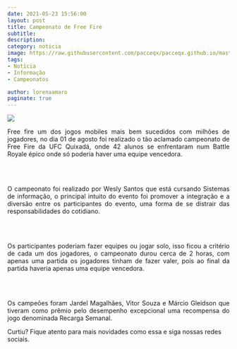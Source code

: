 ```yaml
---
date: 2021-05-23 15:56:00
layout: post
title: Campeonato de Free Fire
subtitle: 
description: 
category: noticia
image: https://raw.githubusercontent.com/pacceqx/pacceqx.github.io/master/assets/pic/2020-02-29/capa.png
tags:
- Notícia
- Informação
- Campeonatos

author: lorenaamaro
paginate: true
---
```


![](https://blog.dankicode.com/wp-content/uploads/2020/02/free-fire.png)
<p style="text-align: justify">
Free fire um dos jogos mobiles mais bem sucedidos com milhões de jogadores, no dia 01 de agosto foi realizado o tão aclamado campeonato de Free Fire da UFC Quixadá, onde 42 alunos se enfrentaram num Battle Royale épico onde só poderia haver uma equipe vencedora.
</p>
<br><br>
<p style="text-align: justify">
O campeonato foi realizado por Wesly Santos que está cursando Sistemas de informação, o principal intuito do evento foi promover a integração e a diversão entre os participantes do evento, uma forma de se distrair das responsabilidades do cotidiano.
</p>
<br><br>
<p style="text-align: justify">
Os participantes poderiam fazer equipes ou jogar solo, isso ficou a critério de cada um dos jogadores, o  campeonato durou cerca de 2 horas, com apenas uma partida os jogadores tinham de fazer valer, pois ao final da partida haveria apenas uma equipe vencedora.
</p>
<br><br>
<p style="text-align: justify">
 Os campeões foram Jardel Magalhães,  Vitor Souza e Márcio Gleidson que tiveram como prêmio pelo desempenho excepcional uma recompensa do jogo denominada Recarga Semanal.
</p>



Curtiu? Fique atento para mais novidades como essa e siga nossas redes sociais.